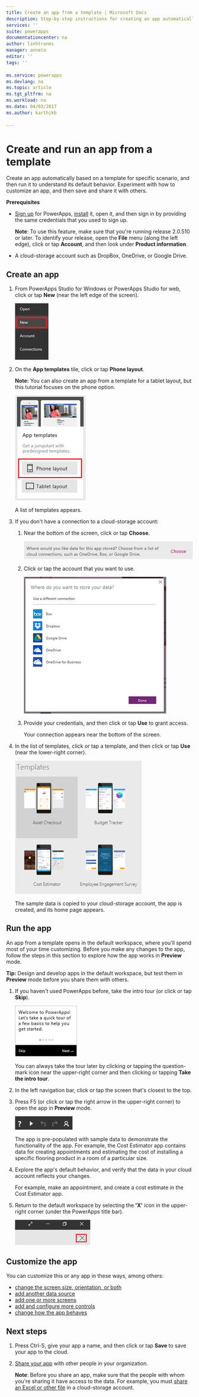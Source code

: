 ```yaml
---
title: Create an app from a template | Microsoft Docs
description: Step-by-step instructions for creating an app automatically based on a template and then saving it.
services: ''
suite: powerapps
documentationcenter: na
author: linhtranms
manager: anneta
editor: ''
tags: ''

ms.service: powerapps
ms.devlang: na
ms.topic: article
ms.tgt_pltfrm: na
ms.workload: na
ms.date: 04/03/2017
ms.author: karthikb

---
```

# Create and run an app from a template
Create an app automatically based on a template for specific scenario, and then run it to understand its default behavior. Experiment with how to customize an app, and then save and share it with others.

**Prerequisites**

* [Sign up](signup-for-powerapps.md) for PowerApps, [install](http://aka.ms/powerappsinstall) it, open it, and then sign in by providing the same credentials that you used to sign up.
  
    **Note**: To use this feature, make sure that you're running release 2.0.510 or later. To identify your release, open the **File** menu (along the left edge), click or tap **Account**, and then look under **Product information**.
* A cloud-storage account such as DropBox, OneDrive, or Google Drive.

## Create an app
1. From PowerApps Studio for Windows or PowerApps Studio for web, click or tap **New** (near the left edge of the screen).
   
    ![The New option on the File menu](./media/get-started-test-drive/file-new.png)
2. On the **App templates** tile, click or tap **Phone layout**.
   
   **Note:** You can also create an app from a template for a tablet layout, but this tutorial focuses on the phone option.
   
   ![The option to create an app for a tablet or a phone](./media/get-started-test-drive/phone-app.png)
   
   A list of templates appears.
3. If you don't have a connection to a cloud-storage account:
   
   1. Near the bottom of the screen, click or tap **Choose**.
      
       ![The option to create connection within template view](./media/get-started-test-drive/add-connection.png)
   2. Click or tap the account that you want to use.
      
       ![List connection to create app from template](./media/get-started-test-drive/store-data.png)
   3. Provide your credentials, and then click or tap **Use** to grant access.
      
       Your connection appears near the bottom of the screen.
4. In the list of templates, click or tap a template, and then click or tap **Use** (near the lower-right corner).
   
    ![Open a PowerApps template](./media/get-started-test-drive/open-template.png)
   
    The sample data is copied to your cloud-storage account, the app is created, and its home page appears.

## Run the app
An app from a template opens in the default workspace, where you'll spend most of your time customizing. Before you make any changes to the app, follow the steps in this section to explore how the app works in **Preview** mode.

**Tip:** Design and develop apps in the default workspace, but test them in **Preview** mode before you share them with others.

1. If you haven't used PowerApps before, take the intro tour (or click or tap **Skip**).
   
    ![Opening screen of the quick tour](./media/get-started-test-drive/quick-tour.png)
   
    You can always take the tour later by clicking or tapping the question-mark icon near the upper-right corner and then clicking or tapping **Take the intro tour**.
2. In the left navigation bar, click or tap the screen that's closest to the top.
3. Press F5 (or click or tap the right arrow in the upper-right corner) to open the app in **Preview** mode.
   
    ![Button to open Preview mode](./media/get-started-test-drive/open-preview.png)
   
    The app is pre-populated with sample data to demonstrate the functionality of the app. For example, the Cost Estimator app contains data for creating appointments and estimating the cost of installing a specific flooring product in a room of a particular size.
4. Explore the app's default behavior, and verify that the data in your cloud account reflects your changes.
   
    For example, make an appointment, and create a cost estimate in the Cost Estimator app.
5. Return to the default workspace by selecting the **'X'** icon in the upper-right corner (under the PowerApps title bar).
   
    ![Button to close Preview mode](./media/get-started-test-drive/close-preview.png)

## Customize the app
You can customize this or any app in these ways, among others:

* [change the screen size, orientation, or both](set-aspect-ratio-portrait-landscape.md)
* [add another data source](add-data-connection.md)
* [add one or more screens](add-screen-context-variables.md)
* [add and configure more controls](add-configure-controls.md)
* [change how the app behaves](working-with-formulas.md)

## Next steps
1. Press Ctrl-S, give your app a name, and then click or tap **Save** to save your app to the cloud.
2. [Share your app](share-app.md) with other people in your organization.
   
    **Note**: Before you share an app, make sure that the people with whom you're sharing it have access to the data. For example, you must [share an Excel or other file](share-app-data.md) in a cloud-storage account.

